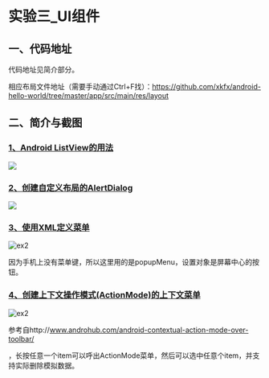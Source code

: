 # 实验三_UI组件

## 一、代码地址

代码地址见简介部分。



相应布局文件地址（需要手动通过Ctrl+F找）：https://github.com/xkfx/android-hello-world/tree/master/app/src/main/res/layout



## 二、简介与截图

### [1、Android ListView的用法 ](https://github.com/xkfx/android-hello-world/blob/master/app/src/main/java/com/example/myfirstapp/ex3/ListViewSample.java)

<img src="img/ex3_1.jpg" />

### [2、创建自定义布局的AlertDialog ](https://github.com/xkfx/android-hello-world/blob/master/app/src/main/java/com/example/myfirstapp/ex3/AlertDialogSample.java)

<img src="img/ex3_2.jpg"/>

### [3、使用XML定义菜单 ](https://github.com/xkfx/android-hello-world/blob/master/app/src/main/java/com/example/myfirstapp/ex3/MenuSample.java)

<img src="img/ex3_3.jpg" alt="ex2" align=center />



因为手机上没有菜单键，所以这里用的是popupMenu，设置对象是屏幕中心的按钮。



### [4、创建上下文操作模式(ActionMode)的上下文菜单](https://github.com/xkfx/android-hello-world/blob/master/app/src/main/java/com/example/myfirstapp/ex3/MenuSample.java)

<img src="img/ex3_4.jpg" alt="ex2" align=center />



参考自http://www.androhub.com/android-contextual-action-mode-over-toolbar/



，长按任意一个item可以呼出ActionMode菜单，然后可以选中任意个item，并支持实际删除模拟数据。